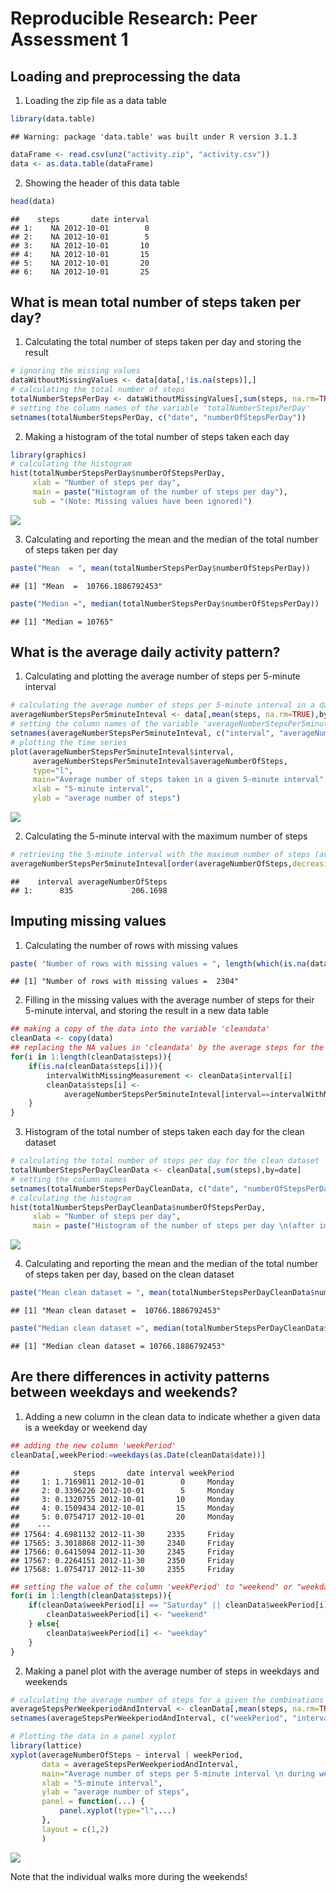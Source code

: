 # Reproducible Research: Peer Assessment 1


## Loading and preprocessing the data

1. Loading the zip file as a data table


```r
library(data.table)
```

```
## Warning: package 'data.table' was built under R version 3.1.3
```

```r
dataFrame <- read.csv(unz("activity.zip", "activity.csv"))
data <- as.data.table(dataFrame)
```

2. Showing the header of this data table


```r
head(data)
```

```
##    steps       date interval
## 1:    NA 2012-10-01        0
## 2:    NA 2012-10-01        5
## 3:    NA 2012-10-01       10
## 4:    NA 2012-10-01       15
## 5:    NA 2012-10-01       20
## 6:    NA 2012-10-01       25
```



## What is mean total number of steps taken per day?

1. Calculating the total number of steps taken per day and storing the result


```r
# ignoring the missing values
dataWithoutMissingValues <- data[data[,!is.na(steps)],]
# calculating the total number of steps
totalNumberStepsPerDay <- dataWithoutMissingValues[,sum(steps, na.rm=TRUE),by=date]
# setting the column names of the variable 'totalNumberStepsPerDay' 
setnames(totalNumberStepsPerDay, c("date", "numberOfStepsPerDay"))
```

2. Making a histogram of the total number of steps taken each day


```r
library(graphics)
# calculating the histogram
hist(totalNumberStepsPerDay$numberOfStepsPerDay, 
     xlab = "Number of steps per day", 
     main = paste("Histogram of the number of steps per day"),
     sub = "(Note: Missing values have been ignored)")
```

![](./PA1_template_files/figure-html/unnamed-chunk-4-1.png) 

3. Calculating and reporting the mean and the median of the total number of steps taken per day


```r
paste("Mean  = ", mean(totalNumberStepsPerDay$numberOfStepsPerDay))
```

```
## [1] "Mean  =  10766.1886792453"
```

```r
paste("Median =", median(totalNumberStepsPerDay$numberOfStepsPerDay))
```

```
## [1] "Median = 10765"
```

## What is the average daily activity pattern?

1. Calculating and plotting the average number of steps per 5-minute interval


```r
# calculating the average number of steps per 5-minute interval in a day
averageNumberStepsPer5minuteInteval <- data[,mean(steps, na.rm=TRUE),by=interval]
# setting the column names of the variable 'averageNumberStepsPer5minuteInteval' 
setnames(averageNumberStepsPer5minuteInteval, c("interval", "averageNumberOfSteps"))
# plotting the time series
plot(averageNumberStepsPer5minuteInteval$interval, 
     averageNumberStepsPer5minuteInteval$averageNumberOfSteps, 
     type="l",
     main="Average number of steps taken in a given 5-minute interval",
     xlab = "5-minute interval",
     ylab = "average number of steps")
```

![](./PA1_template_files/figure-html/unnamed-chunk-6-1.png) 

2. Calculating the 5-minute interval with the maximum number of steps


```r
# retrieving the 5-minute interval with the maximum number of steps (averaged across all observations)
averageNumberStepsPer5minuteInteval[order(averageNumberOfSteps,decreasing=TRUE),][1]
```

```
##    interval averageNumberOfSteps
## 1:      835             206.1698
```


## Imputing missing values

1. Calculating the number of rows with missing values


```r
paste( "Number of rows with missing values = ", length(which(is.na(data$steps))))
```

```
## [1] "Number of rows with missing values =  2304"
```

2. Filling in the missing values with the average number of steps for their 5-minute interval, and storing the result in a new data table

```r
## making a copy of the data into the variable 'cleandata'
cleanData <- copy(data)
## replacing the NA values in 'cleandata' by the average steps for the respective 5-minute interval
for(i in 1:length(cleanData$steps)){
    if(is.na(cleanData$steps[i])){
        intervalWithMissingMeasurement <- cleanData$interval[i]
        cleanData$steps[i] <- 
            averageNumberStepsPer5minuteInteval[interval==intervalWithMissingMeasurement]$averageNumberOfSteps
    }    
}
```

3. Histogram of the total number of steps taken each day for the clean dataset


```r
# calculating the total number of steps per day for the clean dataset
totalNumberStepsPerDayCleanData <- cleanData[,sum(steps),by=date]
# setting the column names 
setnames(totalNumberStepsPerDayCleanData, c("date", "numberOfStepsPerDay"))
# calculating the histogram
hist(totalNumberStepsPerDayCleanData$numberOfStepsPerDay, 
     xlab = "Number of steps per day", 
     main = paste("Histogram of the number of steps per day \n(after imputing missing values)"))
```

![](./PA1_template_files/figure-html/unnamed-chunk-10-1.png) 

4. Calculating and reporting the mean and the median of the total number of steps taken per day, based on the clean dataset


```r
paste("Mean clean dataset = ", mean(totalNumberStepsPerDayCleanData$numberOfStepsPerDay))
```

```
## [1] "Mean clean dataset =  10766.1886792453"
```

```r
paste("Median clean dataset =", median(totalNumberStepsPerDayCleanData$numberOfStepsPerDay))
```

```
## [1] "Median clean dataset = 10766.1886792453"
```


## Are there differences in activity patterns between weekdays and weekends?

1. Adding a new column in the clean data to indicate whether a given data is a weekday or weekend day


```r
## adding the new column 'weekPeriod'
cleanData[,weekPeriod:=weekdays(as.Date(cleanData$date))]
```

```
##            steps       date interval weekPeriod
##     1: 1.7169811 2012-10-01        0     Monday
##     2: 0.3396226 2012-10-01        5     Monday
##     3: 0.1320755 2012-10-01       10     Monday
##     4: 0.1509434 2012-10-01       15     Monday
##     5: 0.0754717 2012-10-01       20     Monday
##    ---                                         
## 17564: 4.6981132 2012-11-30     2335     Friday
## 17565: 3.3018868 2012-11-30     2340     Friday
## 17566: 0.6415094 2012-11-30     2345     Friday
## 17567: 0.2264151 2012-11-30     2350     Friday
## 17568: 1.0754717 2012-11-30     2355     Friday
```

```r
## setting the value of the column 'weekPeriod' to "weekend" or "weekday"
for(i in 1:length(cleanData$steps)){
    if(cleanData$weekPeriod[i] == "Saturday" || cleanData$weekPeriod[i] == "Sunday"){
        cleanData$weekPeriod[i] <- "weekend"
    } else{
        cleanData$weekPeriod[i] <- "weekday"
    }
}
```

2. Making a panel plot with the average number of steps in weekdays and weekends


```r
# calculating the average number of steps for a given the combinations (weekPeriod, 5-minute interval)
averageStepsPerWeekperiodAndInterval <- cleanData[,mean(steps, na.rm=TRUE),by=c("weekPeriod","interval")]
setnames(averageStepsPerWeekperiodAndInterval, c("weekPeriod", "interval", "averageNumberOfSteps"))

# Plotting the data in a panel xyplot
library(lattice)
xyplot(averageNumberOfSteps ~ interval | weekPeriod,
       data = averageStepsPerWeekperiodAndInterval,
       main="Average number of steps per 5-minute interval \n during weekends and weekdays",
       xlab = "5-minute interval",
       ylab = "average number of steps",
       panel = function(...) {
           panel.xyplot(type="l",...)
       },
       layout = c(1,2)
       )
```

![](./PA1_template_files/figure-html/unnamed-chunk-13-1.png) 


Note that the individual walks more during the weekends!

